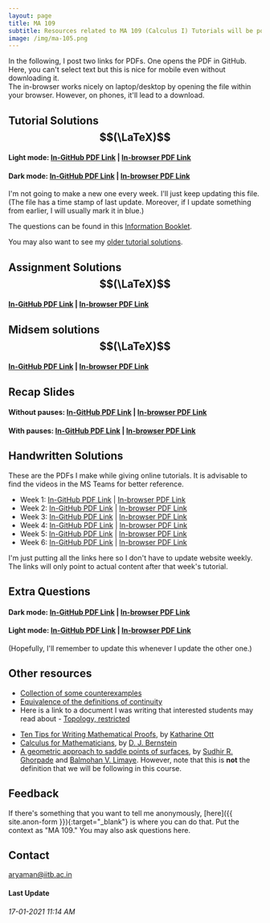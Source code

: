 ```yaml
---
layout: page
title: MA 109
subtitle: Resources related to MA 109 (Calculus I) Tutorials will be posted here
image: /img/ma-105.png
---
```


In the following, I post two links for PDFs. One opens the PDF in GitHub. Here, you can't select text but this is nice for mobile even without downloading it.  
The in-browser works nicely on laptop/desktop by opening the file within your browser. However, on phones, it'll lead to a download.

## Tutorial Solutions $$(\LaTeX)$$
#### Light mode: [In-GitHub PDF Link](https://github.com/aryamanmaithani/ma-109-tut/blob/master/tut-solutions.pdf) | [In-browser PDF Link](https://aryamanmaithani.github.io/ma-109-tut/tut-solutions.pdf)
#### Dark mode: [In-GitHub PDF Link](https://github.com/aryamanmaithani/ma-109-tut/blob/master/tut-solutions-dark.pdf) | [In-browser PDF Link](https://aryamanmaithani.github.io/ma-109-tut/tut-solutions-dark.pdf)

I'm not going to make a new one every week. I'll just keep updating this file. (The file has a time stamp of last update. Moreover, if I update something from earlier, I will usually mark it in blue.)  

The questions can be found in this [Information Booklet](http://www.math.iitb.ac.in/~ravir/WeeklyTutorials/2020ma109tutorial.pdf).

You may also want to see my [older tutorial solutions](/tuts/ma-105).

## Assignment Solutions $$(\LaTeX)$$
#### [In-GitHub PDF Link](https://github.com/aryamanmaithani/ma-109-tut/blob/master/assign-solutions.pdf) | [In-browser PDF Link](https://aryamanmaithani.github.io/ma-109-tut/assign-solutions.pdf)

## Midsem solutions $$(\LaTeX)$$
#### [In-GitHub PDF Link](midsem-solutions) | [In-browser PDF Link](midsem-solutions)

## Recap Slides

#### Without pauses: [In-GitHub PDF Link](https://github.com/aryamanmaithani/ma-109-tut/blob/master/recap.pdf) | [In-browser PDF Link](https://aryamanmaithani.github.io/ma-109-tut/recap.pdf)
#### With pauses: [In-GitHub PDF Link](https://github.com/aryamanmaithani/ma-109-tut/blob/master/recap-with-pauses.pdf) | [In-browser PDF Link](https://aryamanmaithani.github.io/ma-109-tut/recap-with-pauses.pdf)

## Handwritten Solutions
These are the PDFs I make while giving online tutorials. It is advisable to find the videos in the MS Teams for better reference.

* Week 1: [In-GitHub PDF Link](https://github.com/aryamanmaithani/ma-109-tut/blob/master/handwritten/1.pdf) \| [In-browser PDF Link](https://aryamanmaithani.github.io/ma-109-tut/handwritten/1.pdf)
* Week 2: [In-GitHub PDF Link](https://github.com/aryamanmaithani/ma-109-tut/blob/master/handwritten/2.pdf) \| [In-browser PDF Link](https://aryamanmaithani.github.io/ma-109-tut/handwritten/2.pdf)
* Week 3: [In-GitHub PDF Link](https://github.com/aryamanmaithani/ma-109-tut/blob/master/handwritten/3.pdf) \| [In-browser PDF Link](https://aryamanmaithani.github.io/ma-109-tut/handwritten/3.pdf)
* Week 4: [In-GitHub PDF Link](https://github.com/aryamanmaithani/ma-109-tut/blob/master/handwritten/4.pdf) \| [In-browser PDF Link](https://aryamanmaithani.github.io/ma-109-tut/handwritten/4.pdf)
* Week 5: [In-GitHub PDF Link](https://github.com/aryamanmaithani/ma-109-tut/blob/master/handwritten/5.pdf) \| [In-browser PDF Link](https://aryamanmaithani.github.io/ma-109-tut/handwritten/5.pdf)
* Week 6: [In-GitHub PDF Link](https://github.com/aryamanmaithani/ma-109-tut/blob/master/handwritten/6.pdf) \| [In-browser PDF Link](https://aryamanmaithani.github.io/ma-109-tut/handwritten/6.pdf)

I'm just putting all the links here so I don't have to update website weekly. The links will only point to actual content after that week's tutorial.

## Extra Questions
#### Dark mode: [In-GitHub PDF Link](https://github.com/aryamanmaithani/ma-109-tut/blob/master/extra.pdf) | [In-browser PDF Link](https://aryamanmaithani.github.io/ma-109-tut/extra.pdf)
#### Light mode: [In-GitHub PDF Link](https://github.com/aryamanmaithani/ma-109-tut/blob/master/extra-light.pdf) | [In-browser PDF Link](https://aryamanmaithani.github.io/ma-109-tut/extra-light.pdf)
(Hopefully, I'll remember to update this whenever I update the other one.)

## Other resources
* [Collection of some counterexamples](https://github.com/aryamanmaithani/ma-105-tut/blob/master/Additional%20resources/Counterexamples.pdf) 
* [Equivalence of the definitions of continuity](https://github.com/aryamanmaithani/ma-105-tut/blob/master/Equivalence%20of%20the%20two%20definitions%20of%20continuity.pdf)
* Here is a link to a document I was writing that interested students may read about - [Topology, restricted](https://github.com/aryamanmaithani/ma-105-tut/blob/master/Additional%20resources/Topology%2C%20restricted.pdf) 
<!-- * [A slightly different definition of Riemann integration](https://github.com/aryamanmaithani/ma-105-tut/blob/master/Additional%20resources/Integration%20with%20tagged%20partition.pdf) -->
<!-- * [A precise definition of simply-connected sets](https://github.com/aryamanmaithani/ma-105-tut/blob/master/Additional%20resources/Simply%20connected%20sets.pdf) -->
* [Ten Tips for Writing Mathematical Proofs](https://drive.google.com/file/d/1yh3nIm9_oSY8KKl2gktmZT22EHIWikiQ/view), by [Katharine Ott](https://www.bates.edu/faculty-expertise/profile/katharine-a-ott/)
* [Calculus for Mathematicians](https://cr.yp.to/papers/calculus.pdf), by [D. J. Bernstein](https://cr.yp.to/djb.html)
* [A geometric approach to saddle points of surfaces](http://www.math.iitb.ac.in/~srg/preprints/TechPaperGhorpade-1.pdf), by [Sudhir R. Ghorpade](http://www.math.iitb.ac.in/~srg/) and [Balmohan V. Limaye](http://www.math.iitb.ac.in/~bvl/). However, note that this is **not** the definition that we will be following in this course.

## Feedback
If there's something that you want to tell me anonymously, [here]({{ site.anon-form }}){:target="_blank"} is where you can do that. Put the context as "MA 109." You may also ask questions here.   
<!-- [Here](/tuts/ma-109/responses) are my responses to some of your responses. -->

## Contact
[aryaman@iitb.ac.in](mailto:aryaman@iitb.ac.in)  

#### Last Update
###### 17-01-2021 11:14 AM